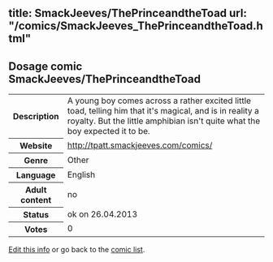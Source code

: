 title: SmackJeeves/ThePrinceandtheToad
url: "/comics/SmackJeeves_ThePrinceandtheToad.html"
---
Dosage comic SmackJeeves/ThePrinceandtheToad
-----------------------------------------

<p id="msg"></p>
<script type="text/javascript">
if (window.location.search === '?edit_info_mail=sent_ok') {
  var elem = document.getElementById("msg");
  elem.innerHTML = 'Edited information sucessfully sent.';
  elem.className = 'ok';
}
</script>
<table class="comicinfo">
<tr>
<th>Description</th><td>A young boy comes across a rather excited little toad, telling him that it's magical, and is in reality a royalty. But the little amphibian isn't quite what the boy expected it to be.</td>
</tr>
<tr>
<th>Website</th><td><a href="http://tpatt.smackjeeves.com/comics/">http://tpatt.smackjeeves.com/comics/</a></td>
</tr>
<tr>
<th>Genre</th><td>Other</td>
</tr>
<tr>
<th>Language</th><td>English</td>
</tr>
<tr>
<th>Adult content</th><td>no</td>
</tr>
<tr>
<th>Status</th><td>ok on 26.04.2013</td>
</tr>
<tr>
<th>Votes</th><td>0</td>
</tr>
</table>

[Edit this info](SmackJeeves_ThePrinceandtheToad_edit.html) or go back to the [comic list](../comic-index.html).
